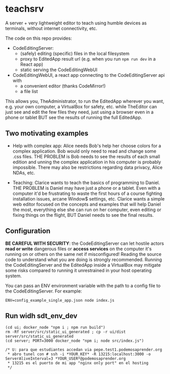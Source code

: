 # teachsrv

A server + very lightweight editor to teach using humble devices as terminals, without internet connectivity, etc.

The code on this repo provides:
* CodeEditingServer: 
   * (safely) editing (specific) files in the local filesystem
   * proxy to EditedApp result url (e.g. when you run `npm run dev` in a React app)
   * static serving the CodeEditingWebUI
* CodeEditingWebUI, a react app connecting to the CodeEditingServer api with
   * a convenient editor (thanks CodeMirror!)
   * a file list

This allows you, TheAdministrator, to run the EditedApp wherever you want, e.g. your own computer, a VirtualBox for safety, etc. while TheEditor can just see and edit the few files they need, just using a browser even in a phone or tablet BUT see the results of running the full EditedApp.

## Two motivating examples

* Help with complex app: Alice needs Bob's help her choose colors for a complex application. Bob would only need to read and change some .css files. THE PROBLEM is Bob needs to see the results of each small edition and unning the complex application in his computer is probably impossible. There may also be restrictions regarding data privacy, Alice NDAs, etc.

* Teaching: Clarice wants to teach the basics of programming to Daniel. THE PROBLEM is Daniel may have just a phone or a tablet. Even with a computer it'd be frustrating to waste the first hours of a course fighting installation issues, arcane Window$ settings, etc. Clarice wants a simple web editor focused on the concepts and examples that will help Daniel the most, everything else she can run on her computer, even editing or fixing things on the flight, BUT Daniel needs to see the final results.

## Configuration

**BE CAREFUL WITH SECURITY**: the CodeEditingServer can let hostile actors **read or write** dangerous files or **access services** on the computer it's running on or others on the same net if misconfigured! Reading the source code to understand what you are doing is strongly recommended. Running the CodeEditingServer and the EditedApp inside a VirtualBox may mitigate some risks compared to running it unrestrained in your host operating system.

You can pass an ENV environment variable with the path to a config file to the CodeEditingServer. For example:

~~~
ENV=config_example_single_app.json node index.js
~~~

## Run widh sdt_env_dev

~~~
(cd ui; docker_node "npm i ; npm run build")
rm -Rf server/src/static_ui_generated ; cp -r ui/dist server/src/static_ui_generated 
(cd server; PORT=3000 docker_node "npm i; node src/index.js")
~~~

~~~
/* U: para que estudiantes accedan via pepe.test1.podemosaprender.org
 * abro tunel con # ssh -i *YOUR_KEY* -R 13215:localhost:3000 -o ServerAliveInterval=3 *YOUR_USER*@podemosaprender.org
 * 13215 es el puerto de mi app "nginx only port" en el hosting
 */
~~~
